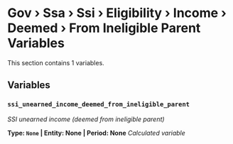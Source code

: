 # Gov › Ssa › Ssi › Eligibility › Income › Deemed › From Ineligible Parent Variables

This section contains 1 variables.

## Variables

### `ssi_unearned_income_deemed_from_ineligible_parent`
*SSI unearned income (deemed from ineligible parent)*

**Type: `None` | Entity: None | Period: None**
*Calculated variable*
